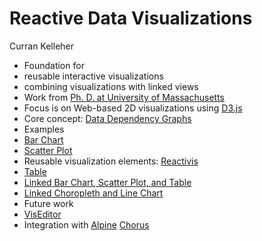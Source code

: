 # Reactive Data Visualizations
Curran Kelleher

 * Foundation for
  * reusable interactive visualizations
  * combining visualizations with linked views
 * Work from [Ph. D. at University of Massachusetts](https://github.com/curran/phd)
 * Focus is on Web-based 2D visualizations using [D3.js](http://d3js.org/)
 * Core concept: [Data Dependency Graphs](https://github.com/curran/model#data-dependency-graphs)
 * Examples
  * [Bar Chart](http://curran.github.io/model-contrib/#/examples/barChart)
  * [Scatter Plot](http://curran.github.io/model-contrib/#/examples/scatterPlot)
  * Reusable visualization elements: [Reactivis](https://github.com/curran/reactivis)
  * [Table](http://curran.github.io/model-contrib/#/examples/table)
  * [Linked Bar Chart, Scatter Plot, and Table](http://curran.github.io/model-contrib/#/examples/linkedViews)
  * [Linked Choropleth and Line Chart](http://curran.github.io/model/examples/d3LinkedChoropleth/)
 * Future work
  * [VisEditor](https://github.com/curran/visEditor)
  * Integration with [Alpine](http://alpinenow.com/) [Chorus](http://openchorus.org/)
